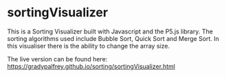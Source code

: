 # sortingVisualizer

This is a Sorting Visualizer built with Javascript and the P5.js library. The sorting algorithms used include Bubble Sort, Quick Sort and Merge Sort. In this visualiser there is the ability to change the array size.

The live version can be found here: https://gradypalfrey.github.io/sorting/sortingVisualizer.html
